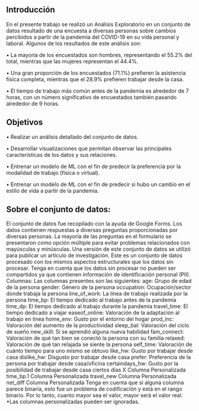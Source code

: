 <h2>Introducción</h2>
En el presente trabajo se realizó un Análisis Exploratorio en un conjunto de datos resultado de una encuesta a diversas personas sobre cambios percibidos a partir de la pandemia del COVID-19 en su vida personal y laboral. 
Algunos de los resultados de este análisis son:


•	La mayoría de los encuestados son hombres, representando el 55.2% del total, mientras que las mujeres representan el 44.4%.

•	Una gran proporción de los encuestados (71.1%) prefieren la asistencia física completa, mientras que el 28.9% prefieren trabajar desde la casa.

•	El tiempo de trabajo más común antes de la pandemia es alrededor de 7 horas, con un número significativo de encuestados también pasando alrededor de 9 horas.

<h2>Objetivos</h2>

• Realizar un análisis detallado del conjunto de datos.

• Desarrollar visualizaciones  que permitan observar las principales características de los datos y sus relaciones.

• Entrenar un modelo de ML con el fin de predecir la preferencia por la modalidad de trabajo (física o virtual).

• Entrenar un modelo de ML con el fin de predecir si hubo un cambio en el estilo de vida a partir de la pandemia.

<h2>Sobre el conjunto de datos: </h2>
El conjunto de datos fue recopilado con la ayuda de Google Forms. Los datos contienen respuestas a diversas preguntas proporcionadas por diversas personas. La mayoría de las preguntas en el formulario se presentaron como opción múltiple para evitar problemas relacionados con mayúsculas y minúsculas.
Una versión de este conjunto de datos se utilizó para publicar un artículo de investigación.
Este es un conjunto de datos procesado con los mismos aspectos estructurales que los datos sin procesar. Tenga en cuenta que los datos sin procesar no pueden ser compartidos ya que contienen información de identificación personal (PII).
Columnas:
Las columnas presentes son las siguientes:
age: Grupo de edad de la persona
gender: Género de la persona
occupation: Ocupación/sector donde trabaja la persona
line_of_work: La línea de trabajo realizada por la persona
time_bp: El tiempo dedicado al trabajo antes de la pandemia
time_dp: El tiempo dedicado al trabajo durante la pandemia
travel_time: El tiempo dedicado a viajar
easeof_online: Valoración de la adaptación al trabajo en línea
home_env: Gusto por el entorno del hogar
prod_inc: Valoración del aumento de la productividad
sleep_bal: Valoración del ciclo de sueño
new_skill: Si se aprendió alguna nueva habilidad
fam_connect: Valoración de qué tan bien se conectó la persona con su familia
relaxed: Valoración de qué tan relajada se siente la persona
self_time: Valoración de cuánto tiempo para uno mismo se obtuvo
like_hw: Gusto por trabajar desde casa
dislike_hw: Disgusto por trabajar desde casa
prefer: Preferencia de la persona por trabajar desde casa/oficina
certaindays_hw: Gusto por la posibilidad de trabajar desde casa ciertos días
X Columna Personalizada
time_bp.1 Columna Personalizada
travel_new Columna Personalizada
net_diff Columna Personalizada
Tenga en cuenta que si alguna columna parece binaria, esto fue un problema de codificación y está en el rango binario. Por lo tanto, cuanto mayor sea el valor, mayor será el valor real.
*Las columnas personalizadas pueden ser ignoradas.
